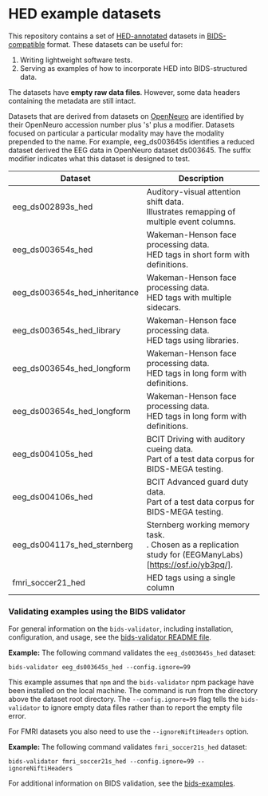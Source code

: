 
# HED example datasets

This repository contains a set of
[HED-annotated](https://hed-specification.readthedocs.io/en/latest/index.html)
datasets in [BIDS-compatible](https://bids.neuroimaging.io/) format.
These datasets can be useful for:

1. Writing lightweight software tests.
1. Serving as examples of how to incorporate HED into BIDS-structured data.

The datasets have **empty raw data files**.
However, some data headers containing the metadata are still intact.

Datasets that are derived from datasets on [OpenNeuro](https://openneuro.org)
are identified by their OpenNeuro accession number plus 's' plus a modifier.
Datasets focused on particular a particular modality may have the modality
prepended to the name.
For example, eeg_ds003645s identifies a reduced dataset derived the EEG data
in OpenNeuro dataset ds003645.
The suffix modifier indicates what this dataset is designed to test.

| Dataset | Description |
| ----------------- | ------------|
| eeg_ds002893s_hed | Auditory-visual attention shift data.<br>Illustrates remapping of multiple event columns.
| eeg_ds003654s_hed | Wakeman-Henson face processing data.<br>HED tags in short form with definitions. |
| eeg_ds003654s_hed_inheritance |  Wakeman-Henson face processing data.<br>HED tags with multiple sidecars. |
| eeg_ds003654s_hed_library |  Wakeman-Henson face processing data.<br>HED tags using libraries.  |
| eeg_ds003654s_hed_longform |  Wakeman-Henson face processing data.<br>HED tags in long form with definitions. |
| eeg_ds003654s_hed_longform |  Wakeman-Henson face processing data.<br>HED tags in long form with definitions. |
| eeg_ds004105s_hed | BCIT Driving with auditory cueing data.<br> Part of a test data corpus for BIDS-MEGA testing. |
| eeg_ds004106s_hed | BCIT Advanced guard duty data.<br> Part of a test data corpus for BIDS-MEGA testing. |
| eeg_ds004117s_hed_sternberg | Sternberg working memory task.<br>. Chosen as a replication study for (EEGManyLabs)[https://osf.io/yb3pq/].|
| fmri_soccer21_hed | HED tags using a single column |


### Validating examples using the BIDS validator

For general information on the `bids-validator`, including installation, configuration, and usage,
see the [bids-validator README file](https://github.com/bids-standard/bids-validator#quickstart).

**Example:** The following command validates the `eeg_ds003645s_hed` dataset:

```code
bids-validator eeg_ds003645s_hed --config.ignore=99
```

This example assumes that `npm` and the `bids-validator` npm package
have been installed on the local machine.
The command is run from the directory above the dataset root directory.
The `--config.ignore=99` flag tells the `bids-validator` to ignore empty data
files rather than to report the empty file error.

For FMRI datasets you also need to use the `--ignoreNiftiHeaders` option.

**Example:** The following command validates `fmri_soccer21s_hed` dataset:

```code
bids-validator fmri_soccer21s_hed --config.ignore=99 --ignoreNiftiHeaders
```

For additional information on BIDS validation,
see the [bids-examples](https://github.com/bids-standard/bids-examples#readme).
